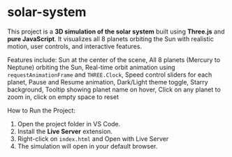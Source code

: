 # solar-system
This project is a **3D simulation of the solar system** built using **Three.js** and **pure JavaScript**. It visualizes all 8 planets orbiting the Sun with realistic motion, user controls, and interactive features.

Features include:
Sun at the center of the scene,
All 8 planets (Mercury to Neptune) orbiting the Sun,
Real-time orbit animation using `requestAnimationFrame` and `THREE.Clock`,
Speed control sliders for each planet,
Pause and Resume animation,
Dark/Light theme toggle,
Starry background,
Tooltip showing planet name on hover,
Click on any planet to zoom in, click on empty space to reset

How to Run the Project:
1. Open the project folder in VS Code.
2. Install the **Live Server** extension.
3. Right-click on `index.html` and Open with Live Server
4. The simulation will open in your default browser.

   
